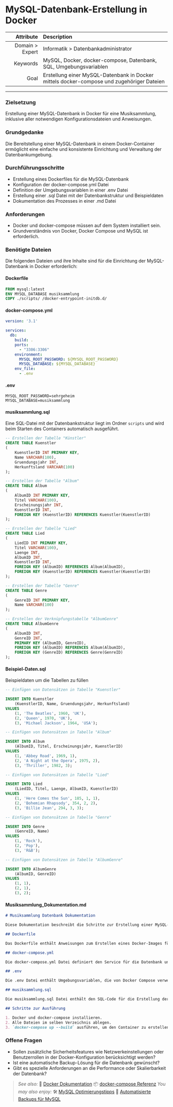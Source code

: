 # MySQL-Datenbank-Erstellung in Docker

|Attribute|Description|
|--:|:--|
|Domain > Expert|Informatik > Datenbankadministrator|
|Keywords|MySQL, Docker, docker-compose, Datenbank, SQL, Umgebungsvariablen|
|Goal|Erstellung einer MySQL-Datenbank in Docker mittels docker-compose und zugehöriger Dateien|

---

### Zielsetzung

Erstellung einer MySQL-Datenbank in Docker für eine Musiksammlung, inklusive aller notwendigen Konfigurationsdateien und Anweisungen.

### Grundgedanke

Die Bereitstellung einer MySQL-Datenbank in einem Docker-Container ermöglicht eine einfache und konsistente Einrichtung und Verwaltung der Datenbankumgebung.

### Durchführungsschritte

- Erstellung eines Dockerfiles für die MySQL-Datenbank
- Konfiguration der docker-compose.yml Datei
- Definition der Umgebungsvariablen in einer .env Datei
- Erstellung einer .sql Datei mit der Datenbankstruktur und Beispieldaten
- Dokumentation des Prozesses in einer .md Datei

### Anforderungen

- Docker und docker-compose müssen auf dem System installiert sein.
- Grundverständnis von Docker, Docker Compose und MySQL ist erforderlich.

### Benötigte Dateien

Die folgenden Dateien und ihre Inhalte sind für die Einrichtung der MySQL-Datenbank in Docker erforderlich:

#### Dockerfile

```dockerfile
FROM mysql:latest
ENV MYSQL_DATABASE musiksammlung
COPY ./scripts/ /docker-entrypoint-initdb.d/
```

#### docker-compose.yml

```yaml
version: '3.1'

services:
  db:
    build: .
    ports:
      - "3306:3306"
    environment:
      MYSQL_ROOT_PASSWORD: ${MYSQL_ROOT_PASSWORD}
      MYSQL_DATABASE: ${MYSQL_DATABASE}
    env_file:
      - .env
```

#### .env

```env
MYSQL_ROOT_PASSWORD=sehrgeheim
MYSQL_DATABASE=musiksammlung
```

#### musiksammlung.sql

Eine SQL-Datei mit der Datenbankstruktur liegt im Ordner `scripts` und wird beim Starten des Containers automatisch ausgeführt.

```sql
-- Erstellen der Tabelle "Künstler"
CREATE TABLE Kuenstler
(
    KuenstlerID INT PRIMARY KEY,
    Name VARCHAR(100),
    Gruendungsjahr INT,
    Herkunftsland VARCHAR(100)
);

-- Erstellen der Tabelle "Album"
CREATE TABLE Album
(
    AlbumID INT PRIMARY KEY,
    Titel VARCHAR(100),
    Erscheinungsjahr INT,
    KuenstlerID INT,
    FOREIGN KEY (KuenstlerID) REFERENCES Kuenstler(KuenstlerID)
);

-- Erstellen der Tabelle "Lied"
CREATE TABLE Lied
(
    LiedID INT PRIMARY KEY,
    Titel VARCHAR(100),
    Laenge INT,
    AlbumID INT,
    KuenstlerID INT,
    FOREIGN KEY (AlbumID) REFERENCES Album(AlbumID),
    FOREIGN KEY (KuenstlerID) REFERENCES Kuenstler(KuenstlerID)
);

-- Erstellen der Tabelle "Genre"
CREATE TABLE Genre
(
    GenreID INT PRIMARY KEY,
    Name VARCHAR(100)
);

-- Erstellen der Verknüpfungstabelle "AlbumGenre"
CREATE TABLE AlbumGenre
(
    AlbumID INT,
    GenreID INT,
    PRIMARY KEY (AlbumID, GenreID),
    FOREIGN KEY (AlbumID) REFERENCES Album(AlbumID),
    FOREIGN KEY (GenreID) REFERENCES Genre(GenreID)
);
```

#### Beispiel-Daten.sql

Beispieldaten um die Tabellen zu füllen

```sql
-- Einfügen von Datensätzen in Tabelle "Kuenstler"

INSERT INTO Kuenstler
    (KuenstlerID, Name, Gruendungsjahr, Herkunftsland)
VALUES
    (1, 'The Beatles', 1960, 'UK'),
    (2, 'Queen', 1970, 'UK'),
    (3, 'Michael Jackson', 1964, 'USA');

-- Einfügen von Datensätzen in Tabelle "Album"

INSERT INTO Album
    (AlbumID, Titel, Erscheinungsjahr, KuenstlerID)
VALUES
    (1, 'Abbey Road', 1969, 1),
    (2, 'A Night at the Opera', 1975, 2),
    (3, 'Thriller', 1982, 3);

-- Einfügen von Datensätzen in Tabelle "Lied"

INSERT INTO Lied
    (LiedID, Titel, Laenge, AlbumID, KuenstlerID)
VALUES
    (1, 'Here Comes the Sun', 185, 1, 1),
    (2, 'Bohemian Rhapsody', 354, 2, 2),
    (3, 'Billie Jean', 294, 3, 3);

-- Einfügen von Datensätzen in Tabelle "Genre"

INSERT INTO Genre
    (GenreID, Name)
VALUES
    (1, 'Rock'),
    (2, 'Pop'),
    (3, 'R&B');

-- Einfügen von Datensätzen in Tabelle "AlbumGenre"

INSERT INTO AlbumGenre
    (AlbumID, GenreID)
VALUES
    (1, 1),
    (2, 1),
    (3, 2);
```

#### Musiksammlung_Dokumentation.md

```markdown
# Musiksammlung Datenbank Dokumentation

Diese Dokumentation beschreibt die Schritte zur Erstellung einer MySQL-Datenbank für eine Musiksammlung in Docker.

## Dockerfile

Das Dockerfile enthält Anweisungen zum Erstellen eines Docker-Images für die MySQL-Datenbank.

## docker-compose.yml

Die docker-compose.yml Datei definiert den Service für die Datenbank und verwendet das Dockerfile für den Build-Prozess.

## .env

Die .env Datei enthält Umgebungsvariablen, die von Docker Compose verwendet werden.

## musiksammlung.sql

Die musiksammlung.sql Datei enthält den SQL-Code für die Erstellung der Datenbankstruktur und das Einfügen von Beispieldaten.

## Schritte zur Ausführung

1. Docker und docker-compose installieren.
2. Alle Dateien im selben Verzeichnis ablegen.
3. `docker-compose up --build` ausführen, um den Container zu erstellen und zu starten.

```

### Offene Fragen

- Sollen zusätzliche Sicherheitsfeatures wie Netzwerkeinstellungen oder Benutzerrollen in der Docker-Konfiguration berücksichtigt werden?
- Ist eine automatische Backup-Lösung für die Datenbank gewünscht?
- Gibt es spezielle Anforderungen an die Performance oder Skalierbarkeit der Datenbank?

> _See also:_
> 🐳 [Docker Dokumentation](https://www.google.com/search?q=Docker+Dokumentation)
> 📦 [docker-compose Referenz](https://www.google.com/search?q=docker-compose+Referenz)
> _You may also enjoy:_
> 🛠️ [MySQL Optimierungstipps](https://www.google.com/search?q=MySQL+Optimierungstipps)
> 🔄 [Automatisierte Backups für MySQL](https://www.google.com/search?q=Automatisierte+Backups+f%C3%BCr+MySQL)
